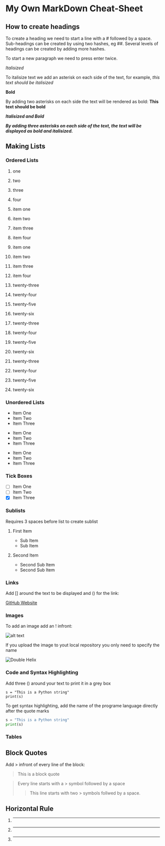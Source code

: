 # My Own MarkDown Cheat-Sheet

## How to create headings
To create a heading we need to start a line with a # followed by a space. Sub-headings can be created by using two hashes, eg ##. Several levels of headings can be created by adding more hashes.

To start a new paragraph we need to press enter twice.

*Italisized*

To italisize text we add an asterisk on each side of the text, for example, *this text should be italisized*

**Bold**

By adding two asterisks on each side the text will be rendered as bold: **This text should be bold**

***Italisized and Bold***

***By adding three asterisks on each side of the text, the text will be displayed as bold and italisized.***

## Making Lists

### Ordered Lists

1. one
1. two
1. three
1. four


1. item one
2. item two
3. item three
4. item four


1. item one
10. item two
1. item three
1000. item four


23. twenty-three
1. twenty-four
1. twenty-five
1. twenty-six


23. twenty-three
1. twenty-four
1000. twenty-five
1. twenty-six


23. twenty-three
24. twenty-four
25. twenty-five
26. twenty-six

### Unordered Lists

- Item One 
- Item Two 
- Item Three

+ Item One 
+ Item Two 
+ Item Three

* Item One 
* Item Two 
* Item Three

### Tick Boxes 

- [ ] Item One
- [ ] Item Two
- [x] Item Three

### Sublists 

Requires 3 spaces before list to create sublist

1. First Item 
   - Sub Item 
   - Sub Item

2. Second Item
   - Second Sub Item
   - Second Sub Item


### Links 


Add [] around the text to be displayed and () for the link:

[GitHub Website](https://github.com)

### Images 

To add an image add an ! infront:

![alt text](https://carpentries.github.io/lesson-example/assets/img/cp-logo-blue.svg "Carpentries Logo")

If you upload the image to yout local repository you only need to specify the name 

![Double Helix](fig/DNA_double_helix_horizontal.png)

### Code and Syntax Highlighting 

Add three () around your text to print it in a grey box

```
s = "This is a Python string"
print(s)
```
To get syntax highlighting, add the name of the programe language directly after the quote marks

```python
s = "This is a Python string"
print(s)
```

### Tables 

## Block Quotes

Add > infront of every line of the block:
> This is a block quote

> Every line starts with a > symbol followed by a space
>> This line starts with two > symbols follwed by a space. 

## Horizontal Rule 

1. ---
2. ***
3. ___



